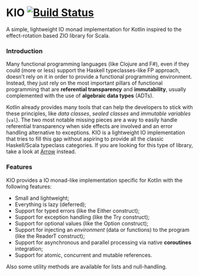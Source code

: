 # KIO [![Build Status](https://travis-ci.org/colomboe/KIO.svg?branch=master)](https://travis-ci.org/colomboe/KIO)
A simple, lightweight IO monad implementation for Kotlin inspired to the effect-rotation based ZIO library for Scala.

### Introduction
Many functional programming languages (like Clojure and F#), even if they could (more or less) support the 
Haskell typeclasses-like FP approach, doesn't rely on it in order to provide a
functional programming environment.
Instead, they just rely on the most important pillars of functional programming that are 
__referential transparency__ and __immutability__, usually complemented with the use 
of __algebraic data types__ (ADTs).
 
 Kotlin already provides many tools that can help the developers to stick with these principles, like _data classes_,
 _sealed classes_ and _immutable variables_ (`val`).
 The two most notable missing pieces are a way to easily handle referential transparency 
 when side effects are involved and an error handling alternative to exceptions.
 KIO is a lightweight IO implementation that tries to fill this gap without aspiring to provide all the classic
 Haskell/Scala typeclass categories. If you are looking for this type of library, 
 take a look at [Arrow](https://arrow-kt.io) instead.

### Features
KIO provides a IO monad-like implementation specific for Kotlin with the following features:
 - Small and lightweight;
 - Everything is lazy (deferred);
 - Support for typed errors (like the Either construct);
 - Support for exception handling (like the Try construct);
 - Support for optional values (like the Option construct);
 - Support for injecting an _environment_ (data or functions) to the program (like the ReaderT construct); 
 - Support for asynchronous and parallel processing via native __coroutines__ integration;
 - Support for atomic, concurrent and mutable references.
 
 Also some utility methods are available for lists and null-handling.
 
